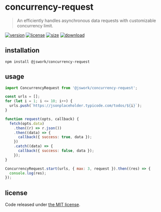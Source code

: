 # concurrency-request
> An efficiently handles asynchronous data requests with customizable concurrency limit.

[![version][version-image]][version-url]
[![license][license-image]][license-url]
[![size][size-image]][size-url]
[![download][download-image]][download-url]

## installation
```shell
npm install @jswork/concurrency-request
```

## usage
```js
import ConcurrencyRequest from '@jswork/concurrency-request';

const urls = [];
for (let i = 1; i <= 10; i++) {
  urls.push(`https://jsonplaceholder.typicode.com/todos/${i}`);
}

function request(opts, callback) {
  fetch(opts.data)
    .then((r) => r.json())
    .then((data) => {
      callback({ success: true, data });
    })
    .catch((data) => {
      callback({ success: false, data });
    });
}

ConcurrencyRequest.start(urls, { max: 3, request }).then((res) => {
  console.log(res);
});
```

## license
Code released under [the MIT license](https://github.com/afeiship/concurrency-request/blob/master/LICENSE.txt).

[version-image]: https://img.shields.io/npm/v/@jswork/concurrency-request
[version-url]: https://npmjs.org/package/@jswork/concurrency-request

[license-image]: https://img.shields.io/npm/l/@jswork/concurrency-request
[license-url]: https://github.com/afeiship/concurrency-request/blob/master/LICENSE.txt

[size-image]: https://img.shields.io/bundlephobia/minzip/@jswork/concurrency-request
[size-url]: https://github.com/afeiship/concurrency-request/blob/master/dist/index.min.js

[download-image]: https://img.shields.io/npm/dm/@jswork/concurrency-request
[download-url]: https://www.npmjs.com/package/@jswork/concurrency-request
